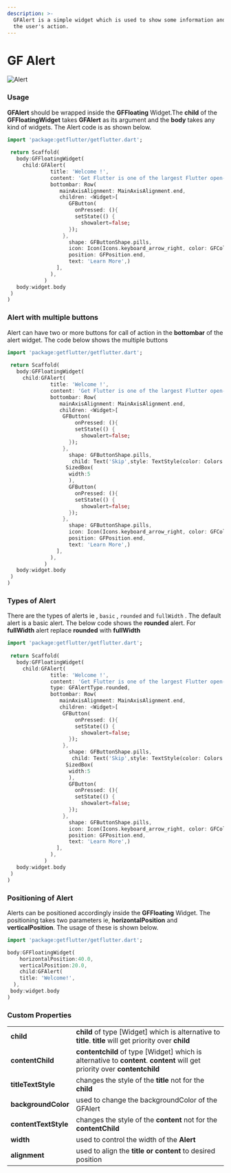 ```yaml
---
description: >-
  GFAlert is a simple widget which is used to show some information and wait for
  the user's action.
---
```


# GF Alert

![Alert](https://ik.imagekit.io/ionicfirebaseapp/tr:dpr-auto,tr:w-auto/docs/Alerts_2x_BDFQKkxzq.png)



### 

### Usage

**GFAlert** should be wrapped inside the **GFFloating** Widget.The **child** of the **GFFloatingWidget** takes **GFAlert** as its argument and the **body** takes any kind of widgets. The Alert code is as shown below. 

```dart
import 'package:getflutter/getflutter.dart';
 
 return Scaffold(
   body:GFFloatingWidget(
     child:GFAlert(
              title: 'Welcome !',
              content: 'Get Flutter is one of the largest Flutter open-source UI library for mobile or web apps with  1000+ pre-built reusable widgets.',
              bottombar: Row(
                 mainAxisAlignment: MainAxisAlignment.end,
                 children: <Widget>[
                    GFButton(
                      onPressed: (){
                      setState(() {
                        showalert=false;
                    });
                  },
                    shape: GFButtonShape.pills,
                    icon: Icon(Icons.keyboard_arrow_right, color: GFColors.getGFColor(GFColor.white),),
                    position: GFPosition.end,
                    text: 'Learn More',)
                ],
              ),
            )
   body:widget.body
 )
)
```

### Alert with multiple buttons

Alert can have two or more buttons for call of action in the **bottombar** of the alert widget. The code below shows the multiple buttons 

```dart
import 'package:getflutter/getflutter.dart';
 
 return Scaffold(
   body:GFFloatingWidget(
     child:GFAlert(
              title: 'Welcome !',
              content: 'Get Flutter is one of the largest Flutter open-source UI library for mobile or web apps with  1000+ pre-built reusable widgets.',
              bottombar: Row(
                 mainAxisAlignment: MainAxisAlignment.end,
                 children: <Widget>[
                  GFButton(
                      onPressed: (){
                      setState(() {
                        showalert=false;
                    });
                  },
                    shape: GFButtonShape.pills,
                     child: Text('Skip',style: TextStyle(color: Colors.black)),
                   SizedBox(
                    width:5
                    ),
                    GFButton(
                      onPressed: (){
                      setState(() {
                        showalert=false;
                    });
                  },
                    shape: GFButtonShape.pills,
                    icon: Icon(Icons.keyboard_arrow_right, color: GFColors.getGFColor(GFColor.white),),
                    position: GFPosition.end,
                    text: 'Learn More',)
                ],
              ),
            )
   body:widget.body
 )
)
```

### Types of Alert

There are the types of alerts ie , `basic` , `rounded` and `fullWidth` . The default alert is a basic alert. The below code shows the **rounded** alert. For **fullWidth** alert replace **rounded** with **fullWidth**

```dart
import 'package:getflutter/getflutter.dart';
 
 return Scaffold(
   body:GFFloatingWidget(
     child:GFAlert(
              title: 'Welcome !',
              content: 'Get Flutter is one of the largest Flutter open-source UI library for mobile or web apps with  1000+ pre-built reusable widgets.',
              type: GFAlertType.rounded,
              bottombar: Row(
                 mainAxisAlignment: MainAxisAlignment.end,
                 children: <Widget>[
                  GFButton(
                      onPressed: (){
                      setState(() {
                        showalert=false;
                    });
                  },
                    shape: GFButtonShape.pills,
                     child: Text('Skip',style: TextStyle(color: Colors.black)),
                   SizedBox(
                    width:5
                    ),
                    GFButton(
                      onPressed: (){
                      setState(() {
                        showalert=false;
                    });
                  },
                    shape: GFButtonShape.pills,
                    icon: Icon(Icons.keyboard_arrow_right, color: GFColors.getGFColor(GFColor.white),),
                    position: GFPosition.end,
                    text: 'Learn More',)
                ],
              ),
            )
   body:widget.body
 )
)
```

### Positioning of Alert

Alerts can be positioned accordingly inside the **GFFloating** Widget. The positioning takes two parameters ie, **horizontalPosition** and **verticalPosition**. The usage of these is shown below.

```dart
import 'package:getflutter/getflutter.dart';

body:GFFloatingWidget(
    horizontalPosition:40.0,
    verticalPosition:20.0,
    child:GFAlert(
    title: 'Welcome!',
  ),
 body:widget.body
)
```



### Custom Properties

|  |  |
| :--- | :--- |
| **child** | **child** of type \[Widget\] which is alternative to **title**. **title** will get priority over **child** |
| **contentChild** | **contentchild** of type \[Widget\] which is alternative to **content**. **content** will get priority over **contentchild** |
| **titleTextStyle** | changes the style of the **title**  not for the **child** |
| **backgroundColor** | used to change the backgroundColor of the GFAlert |
| **contentTextStyle** | changes the style of the **content**  not for the **contentChild** |
| **width** | used to control the width of the **Alert** |
| **alignment** | used to align the **title or content** to desired position  |

